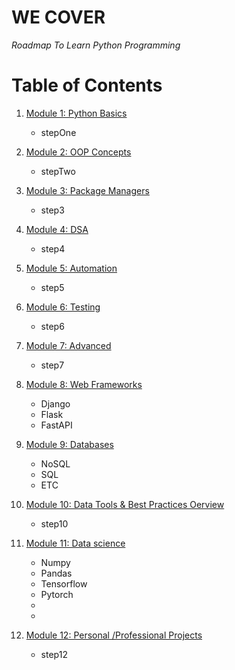 # WE COVER

*Roadmap To Learn Python Programming*

# Table of Contents

1. [Module 1: Python Basics]()

	 - stepOne

2. [Module 2: OOP Concepts]()

	 - stepTwo

3. [Module 3: Package Managers]()

	 - step3

4. [Module 4: DSA]()

	 - step4

5. [Module 5: Automation]()

	 - step5

6. [Module 6: Testing]()

	 - step6

7. [Module 7: Advanced]()

	 - step7

8. [Module 8: Web Frameworks]()

	 - Django
	 - Flask
	 - FastAPI


9. [Module 9: Databases]()

	 - NoSQL
	 - SQL
	 - ETC


10. [Module 10: Data Tools & Best Practices Oerview]()

	 - step10


11. [Module 11: Data science]()

	 - Numpy
	 - Pandas
	 - Tensorflow
	 - Pytorch
	 -
	 -

12. [Module 12: Personal /Professional Projects]()
	
	- step12